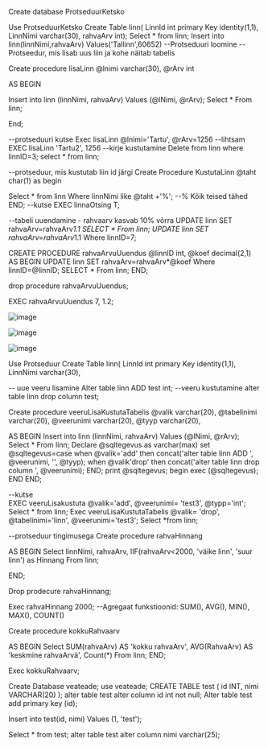 Create database ProtseduurKetsko

Use ProtseduurKetsko
Create Table linn( 
LinnId int primary Key identity(1,1),
LinnNimi varchar(30),
rahvaArv int);
Select * from linn;
Insert into linn(linnNimi,rahvaArv)
Values('Tallinn',60652)
--Protseduuri loomine
--Protseedur, mis lisab uus liin ja kohe näitab tabelis

Create procedure lisaLinn
@lnimi varchar(30),
@rArv int

AS
BEGIN 

Insert into linn (linnNimi, rahvaArv)
Values (@lNimi, @rArv);
Select * From linn;



End;

--protseduuri kutse 
Exec lisaLinn @lnimi='Tartu', @rArv=1256
--lihtsam 
EXEC lisaLinn 'Tartu2', 1256
--kirje kustutamine
Delete from linn where linnID=3;
select * from linn;

--protseduur, mis kustutab liin id järgi
Create Procedure KustutaLinn
@taht char(1)
as
begin 

Select * from linn 
Where linnNimi like @taht +'%';
--% Kõik teised tähed 
END; 
--kutse 
EXEC linnaOtsing T;

--tabeli uuendamine - rahvaarv kasvab 10% võrra
UPDATE linn SET rahvaArv=rahvaArv*1.1
SELECT * From linn;
UPDATE linn SET rahvaArv=rahvaArv*1.1
Where linnID=7;

CREATE PROCEDURE rahvaArvuUuendus
@linnID int,
@koef decimal(2,1)
AS
BEGIN
UPDATE linn SET rahvaArv=rahvaArv*@koef
Where linnID=@linnID;
SELECT * From linn;
END;

drop procedure rahvaArvuUuendus;

EXEC rahvaArvuUuendus 7, 1.2;


![image](https://github.com/user-attachments/assets/65eae3b1-534b-4d24-9f4a-7cb551e09288)

![image](https://github.com/user-attachments/assets/443e86c8-ecdc-4429-80ec-9f866db8e79b)

![image](https://github.com/user-attachments/assets/bb66fee6-9856-4c70-8567-a3e953871f99)

Use Protseduur
Create Table linn( 
LinnId int primary Key identity(1,1),
LinnNimi varchar(30),

-- uue veeru lisamine
Alter table linn ADD test int;
--veeru kustutamine
alter table linn drop column test;

Create procedure veeruLisaKustutaTabelis
@valik varchar(20),
@tabelinimi varchar(20),
@veerunimi varchar(20),
@tyyp varchar(20),

AS
BEGIN
Insert into linn (linnNimi, rahvaArv) Values (@lNimi, @rArv); Select * From linn;
Declare @sqltegevus as varchar(max)
set @sqltegevus=case 
when @valik='add' then concat('alter table linn ADD ', @veerunimi, '', @tyyp);
when @valik'drop' then concat('alter table linn drop column ', @veerunimi);
END;
print @sqltegevus;
begin
exec (@sqltegevus);
END
END;


--kutse		
EXEC veeruLisakustuta @valik='add', @veerunimi= 'test3', @typp='int';
Select * from linn;
Exec veeruLisaKustutaTabelis @valik= 'drop', @tabelinimi='linn', @veerunimi='test3';
Select *from linn;

--protseduur tingimusega 
Create procedure rahvaHinnang 


AS
BEGIN
Select linnNimi, rahvaArv, IIF(rahvaArv<2000, 'väike linn', 'suur linn') as Hinnang 
From linn;


END;

Drop prodecure rahvaHinnang;

Exec rahvaHinnang 2000;
--Agregaat funkstioonid: SUM(), AVG(), MIN(), MAX(), COUNT()

Create procedure kokkuRahvaarv

AS 
BEGIN
Select SUM(rahvaArv) AS 'kokku rahvaArv', AVG(RahvaArv) AS 'keskmine rahvaArvä', Count(*)
From linn;
END;

Exec kokkuRahvaarv;


Create Database veateade;
use veateade;
CREATE TABLE test (
    id INT,
    nimi VARCHAR(20)
);
alter table test alter column id int not null;
Alter table test add primary key (id);

Insert into test(id, nimi)
Values (1, 'test');

Select * from test;
alter table test alter column nimi varchar(25);

































